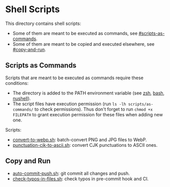 # Shell Scripts

This directory contains shell scripts:

- Some of them are meant to be executed as commands, see [#scripts-as-commands](#scripts-as-commands).
- Some of them are meant to be copied and executed elsewhere, see [#copy-and-run](#copy-and-run).

## Scripts as Commands

Scripts that are meant to be executed as commands require these conditions:

- The directory is added to the PATH environment variable
  (see [zsh](../home/zsh/default.nix), [bash](../home/bash/default.nix), [nushell](../home/nushell/config.nu)).
- The script files have execution permission (run `ls -lh scripts/as-commands/`
  to check permissions). Thus don't forget to run `chmod +x FILEPATH` to grant
  execution permission for these files when adding new one.

Scripts:

- [convert-to-webp.sh](./as-commands/convert-to-webp.sh):
  batch-convert PNG and JPG files to WebP.
- [punctuation-cjk-to-ascii.sh](./as-commands/punctuation-cjk-to-ascii.sh):
  convert CJK punctuations to ASCII ones.

## Copy and Run

- [auto-commit-push.sh](./auto-commit-push.sh):
  git commit all changes and push.
- [check-typos-in-files.sh](./check-typos-in-files.sh):
  check typos in pre-commit hook and CI.
